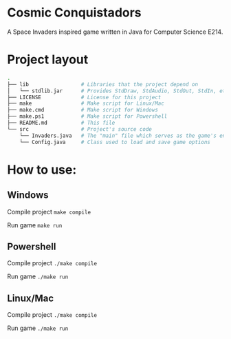 # Cosmic Conquistadors
A Space Invaders inspired game written in Java for Computer Science E214.

# Project layout
```bash
.
├── lib                 # Libraries that the project depend on
│   └── stdlib.jar      # Provides StdDraw, StdAudio, StdOut, StdIn, etc.
├── LICENSE             # License for this project
├── make                # Make script for Linux/Mac
├── make.cmd            # Make script for Windows
├── make.ps1            # Make script for Powershell
├── README.md           # This file
└── src                 # Project's source code
    └── Invaders.java   # The "main" file which serves as the game's entry point
    └── Config.java     # Class used to load and save game options
```

# How to use:
## Windows
Compile project
`make compile`

Run game
`make run`

## Powershell
Compile project
`./make compile`

Run game
`./make run`

## Linux/Mac
Compile project
`./make compile`

Run game
`./make run`
